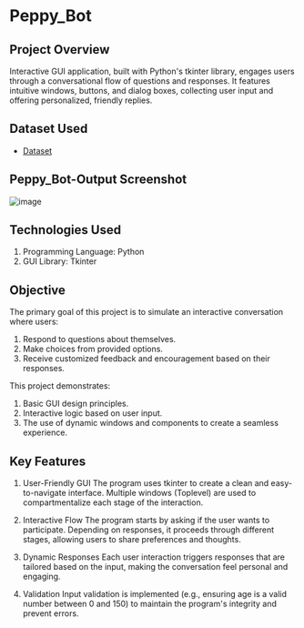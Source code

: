 # Peppy_Bot

##  Project Overview
Interactive GUI application, built with Python's tkinter library, engages users through a conversational flow of questions and responses. 
It features intuitive windows, buttons, and dialog boxes, collecting user input and offering personalized, friendly replies.

## Dataset Used
- <a href="https://github.com/Aajtakk/PeppyBot">Dataset</a>

## Peppy_Bot-Output Screenshot
![image](https://github.com/user-attachments/assets/1407bb4c-a9c0-4612-8459-d4b32a0caab6)

## Technologies Used
1. Programming Language: Python
2. GUI Library: Tkinter

## Objective
The primary goal of this project is to simulate an interactive conversation where users:

1. Respond to questions about themselves.
2. Make choices from provided options.
3. Receive customized feedback and encouragement based on their responses.

This project demonstrates:
1. Basic GUI design principles.
2. Interactive logic based on user input.
3. The use of dynamic windows and components to create a seamless experience.

## Key Features
1. User-Friendly GUI
The program uses tkinter to create a clean and easy-to-navigate interface.
Multiple windows (Toplevel) are used to compartmentalize each stage of the interaction.

2. Interactive Flow
The program starts by asking if the user wants to participate.
Depending on responses, it proceeds through different stages, allowing users to share preferences and thoughts.

3. Dynamic Responses
Each user interaction triggers responses that are tailored based on the input, making the conversation feel personal and engaging.

4. Validation
Input validation is implemented (e.g., ensuring age is a valid number between 0 and 150) to maintain the program's integrity and prevent errors.
